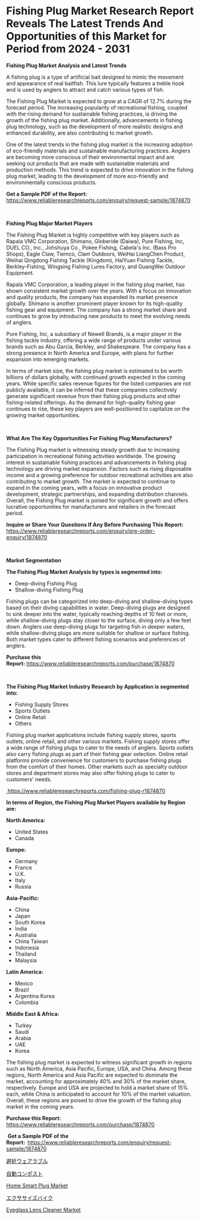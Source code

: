 <p><h1>Fishing Plug Market Research Report Reveals The Latest Trends And Opportunities of this Market for Period from 2024 - 2031</h1></p><p><strong>Fishing Plug Market Analysis and Latest Trends</strong></p>
<p><p>A fishing plug is a type of artificial bait designed to mimic the movement and appearance of real baitfish. This lure typically features a treble hook and is used by anglers to attract and catch various types of fish.</p><p>The Fishing Plug Market is expected to grow at a CAGR of 12.7% during the forecast period. The increasing popularity of recreational fishing, coupled with the rising demand for sustainable fishing practices, is driving the growth of the fishing plug market. Additionally, advancements in fishing plug technology, such as the development of more realistic designs and enhanced durability, are also contributing to market growth.</p><p>One of the latest trends in the fishing plug market is the increasing adoption of eco-friendly materials and sustainable manufacturing practices. Anglers are becoming more conscious of their environmental impact and are seeking out products that are made with sustainable materials and production methods. This trend is expected to drive innovation in the fishing plug market, leading to the development of more eco-friendly and environmentally conscious products.</p></p>
<p><strong>Get a Sample PDF of the Report:&nbsp;</strong> <a href="https://www.reliableresearchreports.com/enquiry/request-sample/1874870">https://www.reliableresearchreports.com/enquiry/request-sample/1874870</a></p>
<p>&nbsp;</p>
<p><strong>Fishing Plug Major Market Players</strong></p>
<p><p>The Fishing Plug Market is highly competitive with key players such as Rapala VMC Corporation, Shimano, Globeride (Daiwa), Pure Fishing, Inc, DUEL CO., Inc., Johshuya Co., Pokee Fishing, Cabela's Inc. (Bass Pro Shops), Eagle Claw, Tiemco, Clam Outdoors, WeiHai LiangChen Product, Weihai Qingdong Fishing Tackle (Kingdom), HaiYuan Fishing Tackle, Berkley-Fishing, Wingsing Fishing Lures Factory, and GuangWei Outdoor Equipment.</p><p>Rapala VMC Corporation, a leading player in the fishing plug market, has shown consistent market growth over the years. With a focus on innovation and quality products, the company has expanded its market presence globally. Shimano is another prominent player known for its high-quality fishing gear and equipment. The company has a strong market share and continues to grow by introducing new products to meet the evolving needs of anglers.</p><p>Pure Fishing, Inc, a subsidiary of Newell Brands, is a major player in the fishing tackle industry, offering a wide range of products under various brands such as Abu Garcia, Berkley, and Shakespeare. The company has a strong presence in North America and Europe, with plans for further expansion into emerging markets.</p><p>In terms of market size, the fishing plug market is estimated to be worth billions of dollars globally, with continued growth expected in the coming years. While specific sales revenue figures for the listed companies are not publicly available, it can be inferred that these companies collectively generate significant revenue from their fishing plug products and other fishing-related offerings. As the demand for high-quality fishing gear continues to rise, these key players are well-positioned to capitalize on the growing market opportunities.</p></p>
<p>&nbsp;</p>
<p><strong>What Are The Key Opportunities For Fishing Plug Manufacturers?</strong></p>
<p><p>The Fishing Plug market is witnessing steady growth due to increasing participation in recreational fishing activities worldwide. The growing interest in sustainable fishing practices and advancements in fishing plug technology are driving market expansion. Factors such as rising disposable income and a growing preference for outdoor recreational activities are also contributing to market growth. The market is expected to continue to expand in the coming years, with a focus on innovative product development, strategic partnerships, and expanding distribution channels. Overall, the Fishing Plug market is poised for significant growth and offers lucrative opportunities for manufacturers and retailers in the forecast period.</p></p>
<p><strong>Inquire or Share Your Questions If Any Before Purchasing This Report:</strong> <a href="https://www.reliableresearchreports.com/enquiry/pre-order-enquiry/1874870">https://www.reliableresearchreports.com/enquiry/pre-order-enquiry/1874870</a></p>
<p>&nbsp;</p>
<p><strong>Market Segmentation</strong></p>
<p><strong>The Fishing Plug Market Analysis by types is segmented into:</strong></p>
<p><ul><li>Deep-diving Fishing Plug</li><li>Shallow-diving Fishing Plug</li></ul></p>
<p><p>Fishing plugs can be categorized into deep-diving and shallow-diving types based on their diving capabilities in water. Deep-diving plugs are designed to sink deeper into the water, typically reaching depths of 10 feet or more, while shallow-diving plugs stay closer to the surface, diving only a few feet down. Anglers use deep-diving plugs for targeting fish in deeper waters, while shallow-diving plugs are more suitable for shallow or surface fishing. Both market types cater to different fishing scenarios and preferences of anglers.</p></p>
<p><strong>Purchase this Report:&nbsp;</strong><a href="https://www.reliableresearchreports.com/purchase/1874870">https://www.reliableresearchreports.com/purchase/1874870</a></p>
<p>&nbsp;</p>
<p><strong>The Fishing Plug Market Industry Research by Application is segmented into:</strong></p>
<p><ul><li>Fishing Supply Stores</li><li>Sports Outlets</li><li>Online Retail</li><li>Others</li></ul></p>
<p><p>Fishing plug market applications include fishing supply stores, sports outlets, online retail, and other various markets. Fishing supply stores offer a wide range of fishing plugs to cater to the needs of anglers. Sports outlets also carry fishing plugs as part of their fishing gear selection. Online retail platforms provide convenience for customers to purchase fishing plugs from the comfort of their homes. Other markets such as specialty outdoor stores and department stores may also offer fishing plugs to cater to customers' needs.</p></p>
<p><a href="https://www.reliableresearchreports.com/fishing-plug-r1874870">&nbsp;https://www.reliableresearchreports.com/fishing-plug-r1874870</a></p>
<p><strong>In terms of Region, the Fishing Plug Market Players available by Region are:</strong></p>
<p>
    <p> <strong> North America: </strong>
        <ul>
            <li>United States</li>
            <li>Canada</li>
        </ul>
        </p> 
    <p> <strong> Europe: </strong>
        <ul>
            <li>Germany</li>
            <li>France</li>
            <li>U.K.</li>
            <li>Italy</li>
            <li>Russia</li>
        </ul>
        </p> 
    <p> <strong> Asia-Pacific: </strong>
        <ul>
            <li>China</li>
            <li>Japan</li>
            <li>South Korea</li>
            <li>India</li>
            <li>Australia</li>
            <li>China Taiwan</li>
            <li>Indonesia</li>
            <li>Thailand</li>
            <li>Malaysia</li>
        </ul>
        </p> 
    <p> <strong> Latin America: </strong>
        <ul>
            <li>Mexico</li>
            <li>Brazil</li>
            <li>Argentina Korea</li>
            <li>Colombia</li>
        </ul>
        </p> 
    <p> <strong> Middle East & Africa: </strong>
        <ul>
            <li>Turkey</li>
            <li>Saudi</li>
            <li>Arabia</li>
            <li>UAE</li>
            <li>Korea</li>
        </ul>
    </p>
    </p>
<p><p>The fishing plug market is expected to witness significant growth in regions such as North America, Asia Pacific, Europe, USA, and China. Among these regions, North America and Asia Pacific are expected to dominate the market, accounting for approximately 40% and 30% of the market share, respectively. Europe and USA are projected to hold a market share of 15% each, while China is anticipated to account for 10% of the market valuation. Overall, these regions are poised to drive the growth of the fishing plug market in the coming years.</p></p>
<p><strong>Purchase this Report: </strong><a href="https://www.reliableresearchreports.com/purchase/1874870">https://www.reliableresearchreports.com/purchase/1874870</a></p>
<p>&nbsp;<strong>Get a Sample PDF of the Report:&nbsp;&nbsp;</strong><a href="https://www.reliableresearchreports.com/enquiry/request-sample/1874870">https://www.reliableresearchreports.com/enquiry/request-sample/1874870</a></p>
<p><strong></strong></p>
<p><p><a href="https://github.com/KaydenJohns1964/Market-Research-Report-List-2/blob/main/4215405144403.md">避妊ウェアラブル</a></p><p><a href="https://medium.com/@ashleyivingston5656/%E6%AC%A1%E3%81%AE%E6%96%87%E3%82%92%E6%97%A5%E6%9C%AC%E8%AA%9E%E3%81%AB%E7%BF%BB%E8%A8%B3%E3%81%97%E3%81%A6%E3%81%8F%E3%81%A0%E3%81%95%E3%81%84-%E8%87%AA%E5%8B%95%E5%A0%86%E8%82%A5%E5%8C%96%E6%A7%BD%E5%B8%82%E5%A0%B4%E8%A6%8F%E6%A8%A1-%E3%82%B7%E3%82%A7%E3%82%A2-%E3%83%88%E3%83%AC%E3%83%B3%E3%83%89%E5%88%86%E6%9E%90%E3%83%AC%E3%83%9D%E3%83%BC%E3%83%88-%E6%9C%80%E7%B5%82%E4%BD%BF%E7%94%A8-%E4%BD%8F%E5%AE%85%E7%94%A8-%E5%95%86%E6%A5%AD%E7%94%A8-%E5%B7%A5%E6%A5%AD%E7%94%A8-%E5%8E%9F%E6%96%99%E5%88%A5-2031%E5%B9%B4%E3%81%BE%E3%81%A7%E3%81%AE%E4%BA%88%E6%B8%AC-67e5ad4b57be">自動コンポスト</a></p><p><a href="https://github.com/EbonyHane1955/Market-Research-Report-List-1/blob/main/home-smart-plug-market.md">Home Smart Plug Market</a></p><p><a href="https://medium.com/@jack3lambert/%E9%81%8B%E5%8B%95%E3%83%90%E3%82%A4%E3%82%AF%E5%B8%82%E5%A0%B4%E3%82%B7%E3%82%A7%E3%82%A2%E3%81%A8%E6%96%B0%E3%81%97%E3%81%84%E3%83%88%E3%83%AC%E3%83%B3%E3%83%89%E5%88%86%E6%9E%90-%E3%82%BF%E3%82%A4%E3%83%97-%E7%94%A8%E9%80%94-%E3%82%A8%E3%83%B3%E3%83%89%E3%83%A6%E3%83%BC%E3%82%BA%E3%81%AB%E3%82%88%E3%82%8B%E4%BA%88%E6%B8%AC-%E6%9C%9F%E9%96%93%E3%81%AF2024%E5%B9%B4%E3%81%8B%E3%82%892031%E5%B9%B4%E3%81%BE%E3%81%A7-633397b2e724">エクササイズバイク</a></p><p><a href="https://github.com/kathiaseamanalvaradovlprc2h/Market-Research-Report-List-3/blob/main/eyeglass-lens-cleaner-market.md">Eyeglass Lens Cleaner Market</a></p></p>